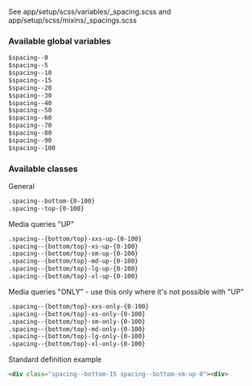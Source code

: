 See app/setup/scss/variables/_spacing.scss and app/setup/scss/mixins/_spacings.scss


### Available global variables

```html
$spacing--0
$spacing--5
$spacing--10
$spacing--15
$spacing--20
$spacing--30
$spacing--40
$spacing--50
$spacing--60
$spacing--70
$spacing--80
$spacing--90
$spacing--100
```

### Available classes
General

```html
.spacing--bottom-{0-100}
.spacing--top-{0-100}
```

Media queries "UP"

```html
.spacing--{bottom/top}-xxs-up-{0-100}
.spacing--{bottom/top}-xs-up-{0-100}
.spacing--{bottom/top}-sm-up-{0-100}
.spacing--{bottom/top}-md-up-{0-100}
.spacing--{bottom/top}-lg-up-{0-100}
.spacing--{bottom/top}-xl-up-{0-100}

```
Media queries "ONLY" - use this only where it's not possible with "UP"

```html
.spacing--{bottom/top}-xxs-only-{0-100}
.spacing--{bottom/top}-xs-only-{0-100}
.spacing--{bottom/top}-sm-only-{0-100}
.spacing--{bottom/top}-md-only-{0-100}
.spacing--{bottom/top}-lg-only-{0-100}
.spacing--{bottom/top}-xl-only-{0-100}
```

Standard definition example

```html
<div class="spacing--bottom-15 spacing--bottom-sm-up-0"><div>
```
